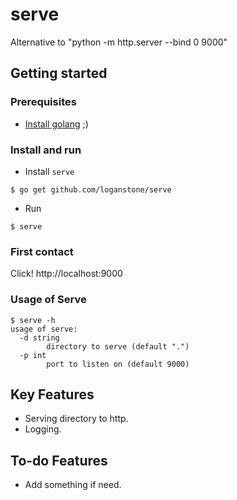 # serve

Alternative to "python -m http.server --bind 0 9000"

## Getting started

### Prerequisites

* [Install golang](https://golang.org/doc/install) ;)

### Install and run

* Install `serve`

```shell
$ go get github.com/loganstone/serve
```

* Run

```shell
$ serve
```

### First contact

Click! http://localhost:9000

### Usage of Serve

```shell
$ serve -h
usage of serve:
  -d string
    	directory to serve (default ".")
  -p int
    	port to listen on (default 9000)
```

## Key Features

- Serving directory to http.
- Logging.

## To-do Features

- Add something if need.
